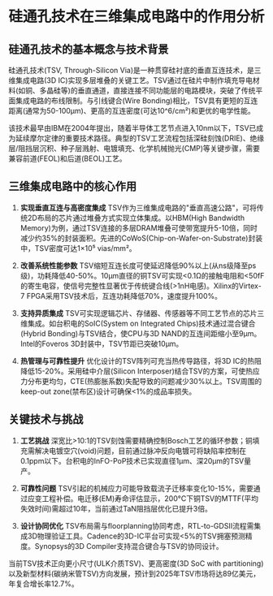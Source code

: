 # 硅通孔技术在三维集成电路中的作用分析

## 硅通孔技术的基本概念与技术背景

硅通孔技术(TSV, Through-Silicon Via)是一种贯穿硅衬底的垂直互连技术，是三维集成电路(3D IC)实现多层堆叠的关键工艺。TSV通过在硅片中制作填充导电材料(如铜、多晶硅等)的垂直通道，直接连接不同功能层的电路模块，突破了传统平面集成电路的布线限制。与引线键合(Wire Bonding)相比，TSV具有更短的互连距离(通常为50-100μm)、更高的互连密度(可达10^6/cm²)和更优的电学性能。

该技术最早由IBM在2004年提出，随着半导体工艺节点进入10nm以下，TSV已成为延续摩尔定律的重要技术路径。典型的TSV工艺流程包括深硅刻蚀(DRIE)、绝缘层/阻挡层沉积、种子层溅射、电镀填充、化学机械抛光(CMP)等关键步骤，需要兼容前道(FEOL)和后道(BEOL)工艺。

## 三维集成电路中的核心作用

1. **实现垂直互连与高密度集成**
TSV作为三维集成电路的"垂直高速公路"，可将传统2D布局的芯片通过堆叠方式实现立体集成。以HBM(High Bandwidth Memory)为例，通过TSV连接的多层DRAM堆叠可使带宽提升5-10倍，同时减少约35%的封装面积。先进的CoWoS(Chip-on-Wafer-on-Substrate)封装中，TSV密度可达1×10⁵ vias/mm²。

2. **改善系统性能参数**
TSV缩短互连长度可使延迟降低90%以上(从ns级降至ps级)，功耗降低40-50%。10μm直径的铜TSV可实现<0.1Ω的接触电阻和<50fF的寄生电容，使信号完整性显著优于传统键合线(>1nH电感)。Xilinx的Virtex-7 FPGA采用TSV技术后，互连功耗降低70%，速度提升100%。

3. **支持异质集成**
TSV可实现逻辑芯片、存储器、传感器等不同工艺节点的芯片三维集成。如台积电的SoIC(System on Integrated Chips)技术通过混合键合(Hybrid Bonding)与TSV结合，使CPU与3D NAND的互连间距缩小至9μm。Intel的Foveros 3D封装中，TSV节距已突破10μm。

4. **热管理与可靠性提升**
优化设计的TSV阵列可充当热传导路径，将3D IC的热阻降低15-20%。采用硅中介层(Silicon Interposer)结合TSV的方案，可使热应力分布更均匀，CTE(热膨胀系数)失配导致的问题减少30%以上。TSV周围的keep-out zone(禁布区)设计可确保<1%的成品率损失。

## 关键技术与挑战

1. **工艺挑战**
深宽比>10:1的TSV刻蚀需要精确控制Bosch工艺的循环参数；铜填充需解决电镀空穴(void)问题，目前通过脉冲反向电镀可将缺陷率控制在0.1ppm以下。台积电的InFO-PoP技术已实现直径1μm、深20μm的TSV量产。

2. **可靠性问题**
TSV引起的机械应力可能导致载流子迁移率变化10-15%，需要通过应变工程补偿。电迁移(EM)寿命评估显示，200°C下铜TSV的MTTF(平均失效时间)需超过10年，当前通过TaN阻挡层优化已提升3倍。

3. **设计协同优化**
TSV布局需与floorplanning协同考虑，RTL-to-GDSII流程需集成3D物理验证工具。Cadence的3D-IC平台可实现<5%的TSV拥塞预测精度。Synopsys的3D Compiler支持混合键合与TSV的协同设计。

当前TSV技术正向更小尺寸(ULK介质TSV)、更高密度(3D SoC with partitioning)以及新型材料(碳纳米管TSV)方向发展，预计到2025年TSV市场将达89亿美元，年复合增长率12.7%。